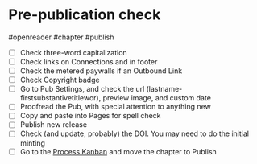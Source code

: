 # Pre-publication check

#openreader #chapter #publish

- [ ] Check three-word capitalization
- [ ] Check links on Connections and in footer
- [ ] Check the metered paywalls if an Outbound Link
- [ ] Check Copyright badge
- [ ] Go to Pub Settings, and check the url (lastname-firstsubstantivetitlewor), preview image, and custom date
- [ ] Proofread the Pub, with special attention to anything new
- [ ] Copy and paste into Pages for spell check
- [ ] Publish new release
- [ ] Check (and update, probably) the DOI. You may need to do the initial minting
- [ ] Go to the [Process Kanban](x-icabmobile://x-callback-url/open?url=https://airtable.com/tblqaFC7NIu8c0kQW/viwmFAzlPEXfq7Us4?blocks=hide) and move the chapter to Publish